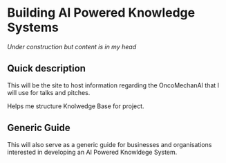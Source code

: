 # Building AI Powered Knowledge Systems 

*Under construction but content is in my head*

## Quick description

This will be the site to host information regarding the OncoMechanAI that I will use for talks and pitches.

Helps me structure Knolwedge Base for project.

## Generic Guide    

This will also serve as a generic guide for businesses and organisations interested in developing an AI Powered Knowldege System.

<br>
